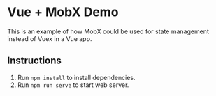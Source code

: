 Vue + MobX Demo
===

This is an example of how MobX could be used for state management instead of Vuex in a Vue app.

## Instructions

1. Run `npm install` to install dependencies.
2. Run `npm run serve` to start web server.